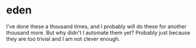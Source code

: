 eden
====

I've done these a thousand times, and I probably will do these for another thousand more. But why didn't I automate them yet? Probably just because they are too trivial and I am not clever enough.
